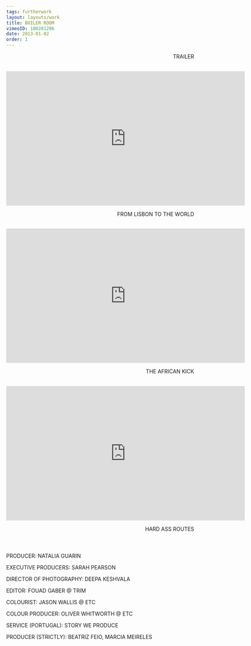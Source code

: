 ```yaml
---
tags: furtherwork
layout: layouts/work
title: BOILER ROOM
vimeoID: 180281296
date: 2013-01-02
order: 1
---
```

 <p style="text-align:right;"> TRAILER
	<P> <hr style="height:2pt; visibility:hidden;" />

<iframe src="https://player.vimeo.com/video/176746458?title=0&byline=0&portrait=0" width="640" height="360" frameborder="0" allow="autoplay; fullscreen" allowfullscreen></iframe>

 <p style="text-align:right;"> FROM LISBON TO THE WORLD
	<P> <hr style="height:2pt; visibility:hidden;" />


<iframe src="https://player.vimeo.com/video/177687253?title=0&byline=0&portrait=0" width="640" height="360" frameborder="0" allow="autoplay; fullscreen" allowfullscreen></iframe>

 <p style="text-align:right;"> THE AFRICAN KICK
	<P> <hr style="height:2pt; visibility:hidden;" />


<iframe src="https://player.vimeo.com/video/176746456?title=0&byline=0&portrait=0" width="640" height="360" frameborder="0" allow="autoplay; fullscreen" allowfullscreen></iframe>

 <p style="text-align:right;"> HARD ASS ROUTES
	<P> <hr style="height:20pt; visibility:hidden;" />




PRODUCER: NATALIA GUARIN

EXECUTIVE PRODUCERS: SARAH PEARSON

DIRECTOR OF PHOTOGRAPHY: DEEPA KESHVALA

EDITOR: FOUAD GABER @ TRIM

COLOURIST: JASON WALLIS @ ETC

COLOUR PRODUCER: OLIVER WHITWORTH @ ETC

SERVICE (PORTUGAL): STORY WE PRODUCE

PRODUCER (STRICTLY): BEATRIZ FEIO, MARCIA MEIRELES

<br>

